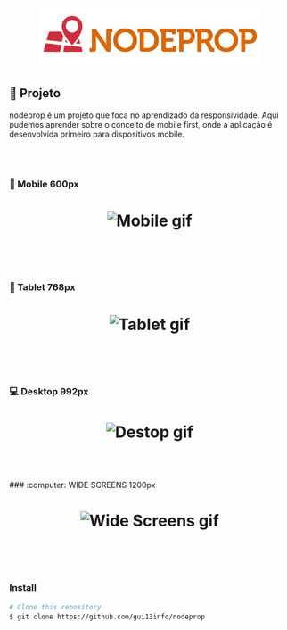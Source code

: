 <h1 align="center"> 
  <img src="https://github.com/gui13info/nodeprop/blob/master/img/logo.png" alt="nodeprop image" width="400px" />
</h1>

## :pushpin: Projeto

nodeprop é um projeto que foca no aprendizado da responsividade.
Aqui pudemos aprender sobre o conceito de mobile 
first, onde a aplicação é desenvolvida primeiro para dispositivos mobile.

<br/><br/>
### :iphone: Mobile 600px
<h1 align="center">
<img src="https://github.com/gui13info/nodeprop/blob/master/screen/phone.gif" alt="Mobile gif" />
</h1>

<br/><br/><br/>
### :iphone: Tablet 768px
<h1 align="center">
<img src="https://github.com/gui13info/nodeprop/blob/master/screen/tablet.gif" alt="Tablet gif" />
</h1>

<br/><br/><br/>
### :computer: Desktop 992px
<h1 align="center">
<img src="https://github.com/gui13info/nodeprop/blob/master/screen/desktop.gif" alt="Destop gif" />
</h1>
<br/><br/><br/>
### :computer: WIDE SCREENS 1200px
<h1 align="center">
  <img src="https://github.com/gui13info/nodeprop/blob/master/screen/large.gif" alt="Wide Screens gif" />
</h1>

<br/><br/><br/>
### Install
```bash
# Clone this repository
$ git clone https://github.com/gui13info/nodeprop

